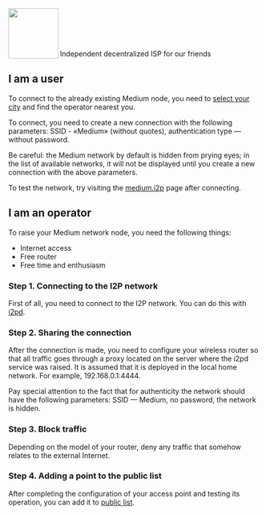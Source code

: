 <img align="left" src="https://i.imgur.com/RkjJPEr.png" width="100px">
<br/><br/><br/><br/>

Independent decentralized ISP for our friends

## I am a user
To connect to the already existing Medium node, you need to [select your city](https://github.com/medium-isp/medium/tree/master/ru) and find the operator nearest you.

To connect, you need to create a new connection with the following parameters: SSID - «Medium» (without quotes), authentication type — without password.

Be careful: the Medium network by default is hidden from prying eyes; in the list of available networks, it will not be displayed until you create a new connection with the above parameters.

To test the network, try visiting the [medium.i2p](http://medium.i2p/?i2paddresshelper=dLJzgrK601vSbtNZGQ~R8V0ruRsdeG35gaIdH0RkXzoFioASVww8YociZfrgLsnHmKmMfA46fFv6goHkWYLMcWCDqoNc1X1bUzJwNxGHDcJJ1svKCuMGJDm5Ve~UMkdqEWofeT4tc4F14dJE48ff10jM4Y3Zc1tJCBuXKwtwa~mAdSacDlowXABP3kQ76kpMqQZ6dAithyAi53u-USvTmpK0Lc4uvZsWQL32m~qGMEiNrrlAhHZY2ttPbPUq8ig1bhEoBkN9CEYDdEgH3mw9CNmIhUrQThD9Hp~Wlsvd1x0815U-DDPqQvbwj2KgVRRt4z0uvZ-Ol0gpJwSgXfovVmuGj-PjbzFlfe-oGB-hQWEM~rTvIGdoS09nyWZtzzEQMnOwxv72fEM7HVQbMzSQ3B2UMHDWcXaY~lmQNnXcvNPMZiWA9Qt0ogUdWzDMyz1OvK5hsUPOLEYJMQ7GS272Mx3E6fqGct2EJ20IDIY8MfMVvCzYOK58lvTqeEsAz-fRBQAEAAcAAA==) page after connecting.

## I am an operator
To raise your Medium network node, you need the following things:
* Internet access
* Free router
* Free time and enthusiasm

### Step 1. Connecting to the I2P network
First of all, you need to connect to the I2P network. You can do this with [i2pd](https://github.com/PurpleI2P/i2pd/wiki/Using-i2pd).

### Step 2. Sharing the connection
After the connection is made, you need to configure your wireless router so that all traffic goes through a proxy located on the server where the i2pd service was raised. It is assumed that it is deployed in the local home network. For example, 192.168.0.1:4444.

Pay special attention to the fact that for authenticity the network should have the following parameters: SSID — Medium, no password, the network is hidden.

### Step 3. Block traffic
Depending on the model of your router, deny any traffic that somehow relates to the external Internet.

### Step 4. Adding a point to the public list
After completing the configuration of your access point and testing its operation, you can add it to [public list](https://github.com/medium-isp/medium/blob/master/CONTRIBUTING.md).
